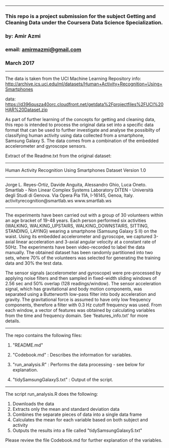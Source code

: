 
---

### This repo is a project submission for the subject Getting and Cleaning Data under the Coursera Data Science Specialization.
### by: Amir Azmi
### email: amirmazmi@gmail.com


### March 2017

---


The data is taken from the UCI Machine Learning Repository
info: http://archive.ics.uci.edu/ml/datasets/Human+Activity+Recognition+Using+Smartphones

data: https://d396qusza40orc.cloudfront.net/getdata%2Fprojectfiles%2FUCI%20HAR%20Dataset.zip


As part of further learning of the concepts for getting and cleaning data, this repo is intended to process the original data set into a specific data format that can be used to further investigate and analyse the possibilty of classifying human activity using data collected from a smartphone, Samsung Galaxy S. The data comes from a combination of the embedded accelerometer and gyroscope sensors. 


Extract of the Readme.txt from the original dataset:


---

<dl>
Human Activity Recognition Using Smartphones Dataset
Version 1.0
</dl>

---

<dl>
Jorge L. Reyes-Ortiz, Davide Anguita, Alessandro Ghio, Luca Oneto.
Smartlab - Non Linear Complex Systems Laboratory
DITEN - Università degli Studi di Genova.
Via Opera Pia 11A, I-16145, Genoa, Italy.
activityrecognition@smartlab.ws
www.smartlab.ws
</dl>

---

<p>	
The experiments have been carried out with a group of 30 volunteers within an age bracket of 19-48 years. Each person performed six activities (WALKING, WALKING_UPSTAIRS, WALKING_DOWNSTAIRS, SITTING, STANDING, LAYING) wearing a smartphone (Samsung Galaxy S II) on the waist. Using its embedded accelerometer and gyroscope, we captured 3-axial linear acceleration and 3-axial angular velocity at a constant rate of 50Hz. The experiments have been video-recorded to label the data manually. The obtained dataset has been randomly partitioned into two sets, where 70% of the volunteers was selected for generating the training data and 30% the test data. </p>
<p>
The sensor signals (accelerometer and gyroscope) were pre-processed by applying noise filters and then sampled in fixed-width sliding windows of 2.56 sec and 50% overlap (128 readings/window). The sensor acceleration signal, which has gravitational and body motion components, was separated using a Butterworth low-pass filter into body acceleration and gravity. The gravitational force is assumed to have only low frequency components, therefore a filter with 0.3 Hz cutoff frequency was used. From each window, a vector of features was obtained by calculating variables from the time and frequency domain. See 'features_info.txt' for more details. 
</p>
</dl>

	
---
	

The repo contains the following files:

1. "README.md" 

2. "Codebook.md" : Describes the information for variables.

3. "run_analysis.R" : Performs the data processing - see below for explanation. 

4. "tidySamsungGalaxyS.txt" : Output of the script.




---


The script run_analysis.R does the following:
1. Downloads the data 
2. Extracts only the mean and standard deviation data 
3. Combines the separate pieces of data into a single data frame
4. Calculates the mean for each variable based on both subject and activity 
4. Outputs the results into a file called "tidySamsungGalaxyS.txt"



Please review the file Codebook.md for further explanation of the variables.


